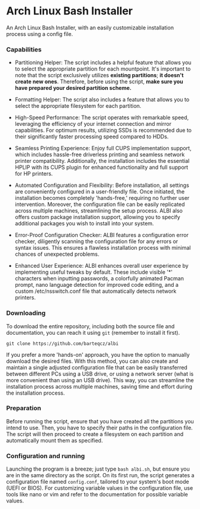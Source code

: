 # Arch Linux Bash Installer
An Arch Linux Bash Installer, with an easily customizable installation process using a config file.

### Capabilities

- Partitioning Helper: The script includes a helpful feature that allows you to select the appropriate partition for each mountpoint. It's important to note that the script exclusively utilizes **existing partitions**; **it doesn't create new ones**. Therefore, before using the script, **make sure you have prepared your desired partition scheme.**

- Formatting Helper: The script also includes a feature that allows you to select the appropriate filesystem for each partition.

- High-Speed Performance: The script operates with remarkable speed, leveraging the efficiency of your internet connection and mirror capabilities. For optimum results, utilizing SSDs is recommended due to their significantly faster processing speed compared to HDDs.

- Seamless Printing Experience: Enjoy full CUPS implementation support, which includes hassle-free driverless printing and seamless network printer compatibility. Additionally, the installation includes the essential HPLIP with its CUPS plugin for enhanced functionality and full support for HP printers.

- Automated Configuration and Flexibility: Before installation, all settings are conveniently configured in a user-friendly file. Once initiated, the installation becomes completely 'hands-free,' requiring no further user intervention. Moreover, the configuration file can be easily replicated across multiple machines, streamlining the setup process. ALBI also offers custom package installation support, allowing you to specify additional packages you wish to install into your system.

- Error-Proof Configuration Checker: ALBI features a configuration error checker, diligently scanning the configuration file for any errors or syntax issues. This ensures a flawless installation process with minimal chances of unexpected problems.

- Enhanced User Experience: ALBI enhances overall user experience by implementing useful tweaks by default. These include visible '*' characters when inputting passwords, a colorfully animated Pacman prompt, nano language detection for improved code editing, and a custom /etc/nsswitch.conf file that automatically detects network printers.

### Downloading
To download the entire repository, including both the source file and documentation, you can reach it using `git` (remember to install it first).

`git clone https://github.com/barteqcz/albi`

If you prefer a more 'hands-on' approach, you have the option to manually download the desired files. With this method, you can also create and maintain a single adjusted configuration file that can be easily transferred between different PCs using a USB drive, or using a network server (what is more convenient than using an USB drive). This way, you can streamline the installation process across multiple machines, saving time and effort during the installation process.

### Preparation
Before running the script, ensure that you have created all the partitions you intend to use. Then, you have to specify their paths in the configuration file. The script will then proceed to create a filesystem on each partition and automatically mount them as specified.

### Configuration and running
Launching the program is a breeze; just type `bash albi.sh`, but ensure you are in the same directory as the script. On its first run, the script generates a configuration file named `config.conf`, tailored to your system's boot mode (UEFI or BIOS). For customizing variable values in the configuration file, use tools like nano or vim and refer to the documentation for possible variable values.
